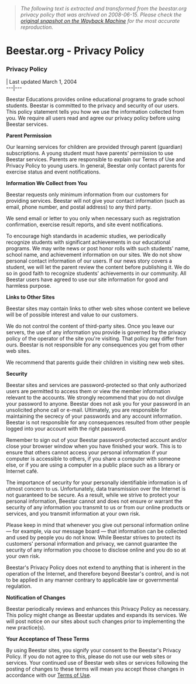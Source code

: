 > *The following text is extracted and transformed from the beestar.org privacy policy that was archived on 2008-06-15. Please check the [original snapshot on the Wayback Machine](https://web.archive.org/web/20080615142253id_/http%3A//www.beestar.org/general/privacy.jsp) for the most accurate reproduction.*

# Beestar.org - Privacy Policy

### Privacy Policy

| Last updated March 1, 2004  
---|---  
  
Beestar Educations provides online educational programs to grade school students. Beestar is committed to the privacy and security of our users. This policy statement tells you how we use the information collected from you. We require all users read and agree our privacy policy before using Beestar services. 

**Parent Permission**

Our learning services for children are provided through parent (guardian) subscriptions. A young student must have parents' permission to use Beestar services. Parents are responsible to explain our Terms of Use and Privacy Policy to young users. In general, Beestar only contact parents for exercise status and event notifications.

**Information We Collect from You**

Beestar requests only minimum information from our customers for providing services. Beestar will not give your contact information (such as email, phone number, and postal address) to any third party. 

We send email or letter to you only when necessary such as registration confirmation, exercise result reports, and site event notifications. 

To encourage high standards in academic studies, we periodically recognize students with significant achievements in our educational programs. We may write news or post honor rolls with such students' name, school name, and achievement information on our sites. We do not show personal contact information of our users. If our news story covers a student, we will let the parent review the content before publishing it. We do so in good faith to recognize students' achievements in our community. All Beestar users have agreed to use our site information for good and harmless purpose. 

**Links to Other Sites**

Beestar sites may contain links to other web sites whose content we believe will be of possible interest and value to our customers. 

We do not control the content of third-party sites. Once you leave our servers, the use of any information you provide is governed by the privacy policy of the operator of the site you're visiting. That policy may differ from ours. Beestar is not responsible for any consequences you get from other web sites.

We recommend that parents guide their children in visiting new web sites.

**Security**

Beestar sites and services are password-protected so that only authorized users are permitted to access them or view the member information relevant to the accounts. We strongly recommend that you do not divulge your password to anyone. Beestar does not ask you for your password in an unsolicited phone call or e-mail. Ultimately, you are responsible for maintaining the secrecy of your passwords and any account information. Beestar is not responsible for any consequences resulted from other people logged into your account with the right password.

Remember to sign out of your Beestar password-protected account and/or close your browser window when you have finished your work. This is to ensure that others cannot access your personal information if your computer is accessible to others, if you share a computer with someone else, or if you are using a computer in a public place such as a library or Internet café. 

The importance of security for your personally identifiable information is of utmost concern to us. Unfortunately, data transmission over the Internet is not guaranteed to be secure. As a result, while we strive to protect your personal information, Beestar cannot and does not ensure or warrant the security of any information you transmit to us or from our online products or services, and you transmit information at your own risk. 

Please keep in mind that whenever you give out personal information online — for example, via our message board — that information can be collected and used by people you do not know. While Beestar strives to protect its customers' personal information and privacy, we cannot guarantee the security of any information you choose to disclose online and you do so at your own risk. 

Beestar's Privacy Policy does not extend to anything that is inherent in the operation of the Internet, and therefore beyond Beestar's control, and is not to be applied in any manner contrary to applicable law or governmental regulation. 

**Notification of Changes**

Beestar periodically reviews and enhances this Privacy Policy as necessary. This policy might change as Beestar updates and expands its services. We will post notice on our sites about such changes prior to implementing the new practice(s). 

**Your Acceptance of These Terms**

By using Beestar sites, you signify your consent to the Beestar's Privacy Policy. If you do not agree to this, please do not use our web sites or services. Your continued use of Beestar web sites or services following the posting of changes to these terms will mean you accept those changes in accordance with our [Terms of Use](https://web.archive.org/web/20080615142253id_/http%3A//www.beestar.org/general/term.jsp). 
